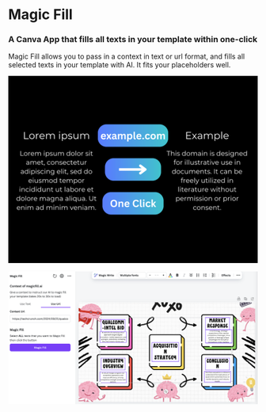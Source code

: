 # Magic Fill

### A Canva App that fills all texts in your template within one-click

Magic Fill allows you to pass in a context in text or url format, and fills all selected texts in your template with AI. It fits your placeholders well.

![alt text](<Magic Fill Cover.png>)

![alt text](qualcomm-buy-intel-demo.png)